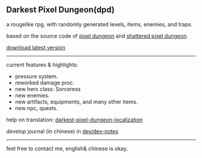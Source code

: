 ## Darkest Pixel Dungeon(dpd)

a rougelike rpg, with randomly generated levels, items, enemies, and traps.

based on the source code of [pixel dungeon](https://github.com/watabou/pixel-dungeon) and [shattered pixel dungeon](https://github.com/00-Evan/shattered-pixel-dungeon).

[download latest version](https://github.com/egoal/darkest-pixel-dungeon/releases)

---
current features & highlights:
* pressure system.
* reworked damage proc.
* new hero class: Sorceress
* new enemies.
* new artifacts, equipments, and many other items.
* new npc, quests.

help on translation: [darkest-pixel-dungeon-localization](https://www.transifex.com/darkest-pixel-dungeon-localization/)

develop journal (in chinese) in [dev/dev-notes](./dev/dev-notes)

---
feel free to contact me, english& chinese is okay.
